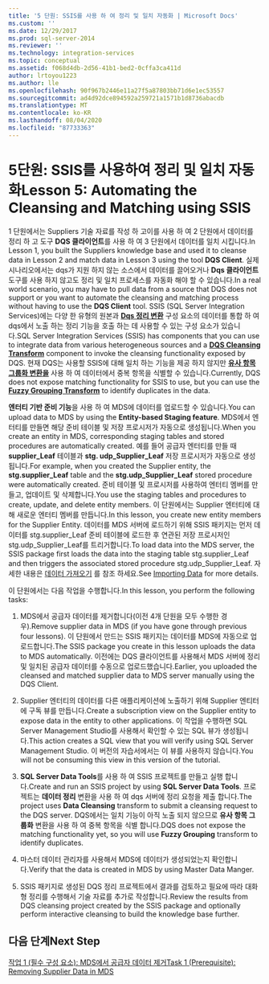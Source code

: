 ```yaml
---
title: '5 단원: SSIS를 사용 하 여 정리 및 일치 자동화 | Microsoft Docs'
ms.custom: ''
ms.date: 12/29/2017
ms.prod: sql-server-2014
ms.reviewer: ''
ms.technology: integration-services
ms.topic: conceptual
ms.assetid: f068d4db-2d56-41b1-bed2-0cffa3ca411d
author: lrtoyou1223
ms.author: lle
ms.openlocfilehash: 90f967b2446e11a27f5a87803bb71d6e1ec53557
ms.sourcegitcommit: ad4d92dce894592a259721a1571b1d8736abacdb
ms.translationtype: MT
ms.contentlocale: ko-KR
ms.lasthandoff: 08/04/2020
ms.locfileid: "87733363"
---
```

# <a name="lesson-5-automating-the-cleansing-and-matching-using-ssis"></a><span data-ttu-id="523bf-102">5단원: SSIS를 사용하여 정리 및 일치 자동화</span><span class="sxs-lookup"><span data-stu-id="523bf-102">Lesson 5: Automating the Cleansing and Matching using SSIS</span></span>
  <span data-ttu-id="523bf-103">1 단원에서는 Suppliers 기술 자료를 작성 하 고이를 사용 하 여 2 단원에서 데이터를 정리 하 고 도구 **DQS 클라이언트**를 사용 하 여 3 단원에서 데이터를 일치 시킵니다.</span><span class="sxs-lookup"><span data-stu-id="523bf-103">In Lesson 1, you built the Suppliers knowledge base and used it to cleanse data in Lesson 2 and match data in Lesson 3 using the tool **DQS Client**.</span></span> <span data-ttu-id="523bf-104">실제 시나리오에서는 dqs가 지원 하지 않는 소스에서 데이터를 끌어오거나 **Dqs 클라이언트** 도구를 사용 하지 않고도 정리 및 일치 프로세스를 자동화 해야 할 수 있습니다.</span><span class="sxs-lookup"><span data-stu-id="523bf-104">In a real world scenario, you may have to pull data from a source that DQS does not support or you want to automate the cleansing and matching process without having to use the **DQS Client** tool.</span></span> <span data-ttu-id="523bf-105">SSIS (SQL Server Integration Services)에는 다양 한 유형의 원본과 **[Dqs 정리 변환](https://msdn.microsoft.com/library/ee677619.aspx)** 구성 요소의 데이터를 통합 하 여 dqs에서 노출 하는 정리 기능을 호출 하는 데 사용할 수 있는 구성 요소가 있습니다.</span><span class="sxs-lookup"><span data-stu-id="523bf-105">SQL Server Integration Services (SSIS) has components that you can use to integrate data from various heterogeneous sources and a **[DQS Cleansing Transform](https://msdn.microsoft.com/library/ee677619.aspx)** component to invoke the cleansing functionality exposed by DQS.</span></span> <span data-ttu-id="523bf-106">현재 DQS는 사용할 SSIS에 대해 일치 하는 기능을 제공 하지 않지만 **[유사 항목 그룹화 변환을](../integration-services/data-flow/transformations/fuzzy-grouping-transformation.md)** 사용 하 여 데이터에서 중복 항목을 식별할 수 있습니다.</span><span class="sxs-lookup"><span data-stu-id="523bf-106">Currently, DQS does not expose matching functionality for SSIS to use, but you can use the **[Fuzzy Grouping Transform](../integration-services/data-flow/transformations/fuzzy-grouping-transformation.md)** to identify duplicates in the data.</span></span>  
  
 <span data-ttu-id="523bf-107">**엔터티 기반 준비 기능**을 사용 하 여 MDS에 데이터를 업로드할 수 있습니다.</span><span class="sxs-lookup"><span data-stu-id="523bf-107">You can upload data to MDS by using the **Entity-based Staging feature**.</span></span> <span data-ttu-id="523bf-108">MDS에서 엔터티를 만들면 해당 준비 테이블 및 저장 프로시저가 자동으로 생성됩니다.</span><span class="sxs-lookup"><span data-stu-id="523bf-108">When you create an entity in MDS, corresponding staging tables and stored procedures are automatically created.</span></span> <span data-ttu-id="523bf-109">예를 들어 공급자 엔터티를 만들 때 **supplier_Leaf** 테이블과 **stg. udp_Supplier_Leaf** 저장 프로시저가 자동으로 생성 됩니다.</span><span class="sxs-lookup"><span data-stu-id="523bf-109">For example, when you created the Supplier entity, the **stg.supplier_Leaf** table and the **stg.udp_Supplier_Leaf** stored procedure were automatically created.</span></span> <span data-ttu-id="523bf-110">준비 테이블 및 프로시저를 사용하여 엔터티 멤버를 만들고, 업데이트 및 삭제합니다.</span><span class="sxs-lookup"><span data-stu-id="523bf-110">You use the staging tables and procedures to create, update, and delete entity members.</span></span> <span data-ttu-id="523bf-111">이 단원에서는 Supplier 엔터티에 대해 새로운 엔터티 멤버를 만듭니다.</span><span class="sxs-lookup"><span data-stu-id="523bf-111">In this lesson, you create new entity members for the Supplier Entity.</span></span> <span data-ttu-id="523bf-112">데이터를 MDS 서버에 로드하기 위해 SSIS 패키지는 먼저 데이터를 stg.supplier_Leaf 준비 테이블에 로드한 후 연관된 저장 프로시저인 stg.udp_Supplier_Leaf를 트리거합니다.</span><span class="sxs-lookup"><span data-stu-id="523bf-112">To load data into the MDS server, the SSIS package first loads the data into the staging table stg.supplier_Leaf and then triggers the associated stored procedure stg.udp_Supplier_Leaf.</span></span> <span data-ttu-id="523bf-113">자세한 내용은 [데이터 가져오기](../master-data-services/overview-importing-data-from-tables-master-data-services.md) 를 참조 하세요.</span><span class="sxs-lookup"><span data-stu-id="523bf-113">See [Importing Data](../master-data-services/overview-importing-data-from-tables-master-data-services.md) for more details.</span></span>  
  
 <span data-ttu-id="523bf-114">이 단원에서는 다음 작업을 수행합니다.</span><span class="sxs-lookup"><span data-stu-id="523bf-114">In this lesson, you perform the following tasks:</span></span>  
  
1.  <span data-ttu-id="523bf-115">MDS에서 공급자 데이터를 제거합니다(이전 4개 단원을 모두 수행한 경우).</span><span class="sxs-lookup"><span data-stu-id="523bf-115">Remove supplier data in MDS (if you have gone through previous four lessons).</span></span> <span data-ttu-id="523bf-116">이 단원에서 만드는 SSIS 패키지는 데이터를 MDS에 자동으로 업로드합니다.</span><span class="sxs-lookup"><span data-stu-id="523bf-116">The SSIS package you create in this lesson uploads the data to MDS automatically.</span></span> <span data-ttu-id="523bf-117">이전에는 DQS 클라이언트를 사용해서 MDS 서버에 정리 및 일치된 공급자 데이터를 수동으로 업로드했습니다.</span><span class="sxs-lookup"><span data-stu-id="523bf-117">Earlier, you uploaded the cleansed and matched supplier data to MDS server manually using the DQS Client.</span></span>  
  
2.  <span data-ttu-id="523bf-118">Supplier 엔터티의 데이터를 다른 애플리케이션에 노출하기 위해 Supplier 엔티터에 구독 뷰를 만듭니다.</span><span class="sxs-lookup"><span data-stu-id="523bf-118">Create a subscription view on the Supplier entity to expose data in the entity to other applications.</span></span> <span data-ttu-id="523bf-119">이 작업을 수행하면 SQL Server Management Studio를 사용해서 확인할 수 있는 SQL 뷰가 생성됩니다.</span><span class="sxs-lookup"><span data-stu-id="523bf-119">This action creates a SQL view that you will verify using SQL Server Management Studio.</span></span> <span data-ttu-id="523bf-120">이 버전의 자습서에서는 이 뷰를 사용하지 않습니다.</span><span class="sxs-lookup"><span data-stu-id="523bf-120">You will not be consuming this view in this version of the tutorial.</span></span>  
  
3.  <span data-ttu-id="523bf-121">**SQL Server Data Tools**를 사용 하 여 SSIS 프로젝트를 만들고 실행 합니다.</span><span class="sxs-lookup"><span data-stu-id="523bf-121">Create and run an SSIS project by using **SQL Server Data Tools**.</span></span> <span data-ttu-id="523bf-122">프로젝트는 **데이터 정리** 변환을 사용 하 여 dqs 서버에 정리 요청을 제출 합니다.</span><span class="sxs-lookup"><span data-stu-id="523bf-122">The project uses **Data Cleansing** transform to submit a cleansing request to the DQS server.</span></span> <span data-ttu-id="523bf-123">DQS에서는 일치 기능이 아직 노출 되지 않으므로 **유사 항목 그룹화** 변환을 사용 하 여 중복 항목을 식별 합니다.</span><span class="sxs-lookup"><span data-stu-id="523bf-123">DQS does not expose the matching functionality yet, so you will use **Fuzzy Grouping** transform to identify duplicates.</span></span>  
  
4.  <span data-ttu-id="523bf-124">마스터 데이터 관리자를 사용해서 MDS에 데이터가 생성되었는지 확인합니다.</span><span class="sxs-lookup"><span data-stu-id="523bf-124">Verify that the data is created in MDS by using Master Data Manger.</span></span>  
  
5.  <span data-ttu-id="523bf-125">SSIS 패키지로 생성된 DQS 정리 프로젝트에서 결과를 검토하고 필요에 따라 대화형 정리를 수행해서 기술 자료를 추가로 작성합니다.</span><span class="sxs-lookup"><span data-stu-id="523bf-125">Review the results from DQS cleansing project created by the SSIS package and optionally perform interactive cleansing to build the knowledge base further.</span></span>  
  
## <a name="next-step"></a><span data-ttu-id="523bf-126">다음 단계</span><span class="sxs-lookup"><span data-stu-id="523bf-126">Next Step</span></span>  
 [<span data-ttu-id="523bf-127">작업 1 &#40;필수 구성 요소&#41;: MDS에서 공급자 데이터 제거</span><span class="sxs-lookup"><span data-stu-id="523bf-127">Task 1 &#40;Prerequisite&#41;: Removing Supplier Data in MDS</span></span>](../../2014/tutorials/task-1-prerequisite-removing-supplier-data-in-mds.md)  
  
  
